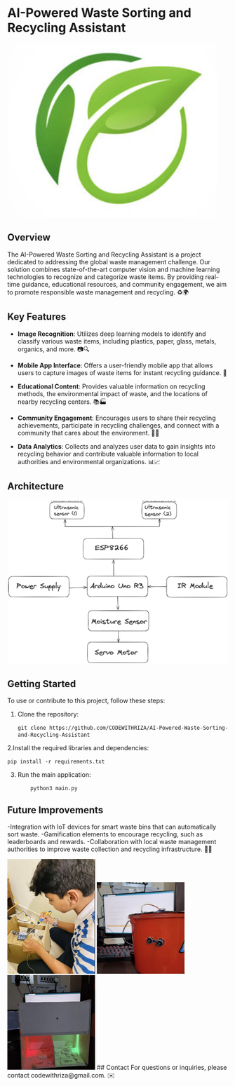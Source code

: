 # AI-Powered Waste Sorting and Recycling Assistant

![Project Logo](tree.png)

## Overview

The AI-Powered Waste Sorting and Recycling Assistant is a project dedicated to addressing the global waste management challenge. Our solution combines state-of-the-art computer vision and machine learning technologies to recognize and categorize waste items. By providing real-time guidance, educational resources, and community engagement, we aim to promote responsible waste management and recycling. ♻️🌍

## Key Features

- **Image Recognition**: Utilizes deep learning models to identify and classify various waste items, including plastics, paper, glass, metals, organics, and more. 📷🔍

- **Mobile App Interface**: Offers a user-friendly mobile app that allows users to capture images of waste items for instant recycling guidance. 📱

- **Educational Content**: Provides valuable information on recycling methods, the environmental impact of waste, and the locations of nearby recycling centers. 📚🏭

- **Community Engagement**: Encourages users to share their recycling achievements, participate in recycling challenges, and connect with a community that cares about the environment. 🤝🌳

- **Data Analytics**: Collects and analyzes user data to gain insights into recycling behavior and contribute valuable information to local authorities and environmental organizations. 📊📈

## Architecture
![architecture](architecture.png)

## Getting Started

To use or contribute to this project, follow these steps:

1. Clone the repository:
   
       git clone https://github.com/CODEWITHRIZA/AI-Powered-Waste-Sorting-and-Recycling-Assistant

2.Install the required libraries and dependencies:
      
    pip install -r requirements.txt
3. Run the main application:

           python3 main.py

## Future Improvements
-Integration with IoT devices for smart waste bins that can automatically sort waste.
-Gamification elements to encourage recycling, such as leaderboards and rewards.
-Collaboration with local waste management authorities to improve waste collection and recycling infrastructure. 🌟🤖


<img src="project1.png" width="200" alt="Project Logo 1">
<img src="project2.png" width="200" alt="Project Logo 2">
<img src="project3.png" width="200" alt="Project Logo 3">
## Contact
For questions or inquiries, please contact codewithriza@gmail.com. ✉️
